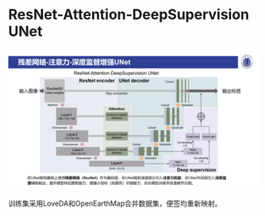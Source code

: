 # ResNet-Attention-DeepSupervision UNet 

![](./example.png)

训练集采用LoveDA和OpenEarthMap合并数据集，便签均重新映射。
